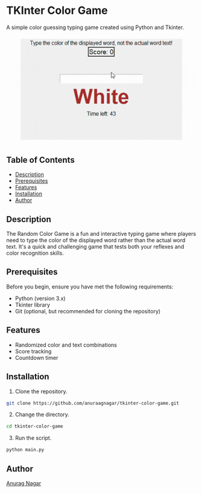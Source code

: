 # TKInter Color Game

A simple color guessing typing game created using Python and Tkinter.

![Game Demo](https://github.com/anuraagnagar/tkinter-color-game/blob/main/assets/game.gif)

## Table of Contents

- [Description](#description)
- [Prerequisites](#prerequisites)
- [Features](#features)
- [Installation](#installation)
- [Author](#author)

## Description

The Random Color Game is a fun and interactive typing game where players need to type the color of the displayed word rather than the actual word text. It's a quick and challenging game that tests both your reflexes and color recognition skills.

## Prerequisites

Before you begin, ensure you have met the following requirements:

- Python (version 3.x)
- Tkinter library
- Git (optional, but recommended for cloning the repository)

## Features

- Randomized color and text combinations
- Score tracking
- Countdown timer

## Installation

1. Clone the repository.

```bash
git clone https://github.com/anuraagnagar/tkinter-color-game.git
```

2. Change the directory.

```bash
cd tkinter-color-game
```

3. Run the script.

```bash
python main.py
```

## Author

[Anurag Nagar](mailto:nagaranurag1999@gmail.com)
